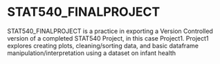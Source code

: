 # STAT540_FINALPROJECT
STAT540_FINALPROJECT is a practice in exporting a Version Controlled version of a completed STAT540 Project, in this case Project1. Project1 explores creating plots, cleaning/sorting data, and basic dataframe manipulation/interpretation using a dataset on infant health
